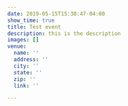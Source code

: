 ```yaml
---
date: 2019-05-15T15:30:47-04:00
show_time: true
title: Test event
description: this is the description
images: []
venue:
  name: ''
  address: ''
  city: ''
  state: ''
  zip: ''
  link: ''

---
```

